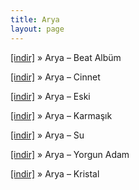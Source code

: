 ```yaml
---
title: Arya
layout: page
---
```


<a href="https://cloud.mail.ru/public/e4252b4dacc5/Arya%20-%20Beat%20Alb%C3%BCm" target="_blank">[indir]</a>  »  Arya &#8211; Beat Albüm

<a href="https://cloud.mail.ru/public/a992ea2189c1/Arya%20-%20Cinnet" target="_blank">[indir]</a>  »  Arya &#8211; Cinnet

<a href="https://cloud.mail.ru/public/e65724e1713e/Arya%20-%20Eski" target="_blank">[indir]</a>  »  Arya &#8211; Eski

<a href="https://cloud.mail.ru/public/1034f2569a36/Arya%20-%20Karma%C5%9F%C4%B1k" target="_blank">[indir]</a>  »  Arya &#8211; Karmaşık

<a href="https://cloud.mail.ru/public/ff16dbac4f4b/Arya%20-%20Su%20%28Beat%20Alb%C3%BCm%29" target="_blank">[indir]</a>  »  Arya &#8211; Su

<a href="https://cloud.mail.ru/public/8a4278149dd8/Arya%20-%20Yorgun%20Adam" target="_blank">[indir]</a>  »  Arya &#8211; Yorgun Adam

<a href="https://cloud.mail.ru/public/493ca9158873/Arya%20-%20Kristal" target="_blank">[indir]</a>  »  Arya &#8211; Kristal